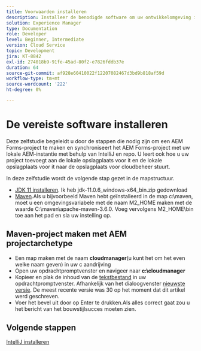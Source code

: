 ```yaml
---
title: Voorwaarden installeren
description: Installeer de benodigde software om uw ontwikkelomgeving in te stellen
solution: Experience Manager
type: Documentation
role: Developer
level: Beginner, Intermediate
version: Cloud Service
topic: Development
jira: KT-8842
exl-id: 274018b9-91fe-45ad-80f2-e7826fddb37e
duration: 64
source-git-commit: af928e60410022f12207082467d3bd9b818af59d
workflow-type: tm+mt
source-wordcount: '222'
ht-degree: 0%

---
```


# De vereiste software installeren

Deze zelfstudie begeleidt u door de stappen die nodig zijn om een AEM Forms-project te maken en synchroniseert het AEM Forms-project met uw lokale AEM-instantie met behulp van IntelliJ en repo. U leert ook hoe u uw project toevoegt aan de lokale opslagplaats voor it en de lokale opslagplaats voor it naar de opslagplaats voor cloudbeheer stuurt.





In deze zelfstudie wordt de volgende stap gezet in de mapstructuur.

* [JDK 11 installeren](https://www.oracle.com/java/technologies/downloads/#java11-windows). Ik heb jdk-11.0.6_windows-x64_bin.zip gedownload
* [Maven](https://maven.apache.org/guides/getting-started/windows-prerequisites.html).Als u bijvoorbeeld Maven hebt geïnstalleerd in de map c:\maven, moet u een omgevingsvariabele met de naam M2_HOME maken met de waarde C:\maven\apache-maven-3.6.0. Voeg vervolgens M2_HOME\bin toe aan het pad en sla uw instelling op.

## Maven-project maken met AEM projectarchetype

* Een map maken met de naam **cloudmanager**(u kunt het om het even welke naam geven) in uw c aandrijving
* Open uw opdrachtpromptvenster en navigeer naar **c:\cloudmanager**
* Kopieer en plak de inhoud van de [tekstbestand](assets/creating-maven-project.txt) in uw opdrachtpromptvenster. Afhankelijk van het dialoogvenster [nieuwste versie](https://github.com/adobe/aem-project-archetype/releases). De meest recente versie was 30 op het moment dat dit artikel werd geschreven.
* Voer het bevel uit door op Enter te drukken.Als alles correct gaat zou u het bericht van het bouwstijlsucces moeten zien.

## Volgende stappen

[IntelliJ installeren](./intellij-set-up.md)